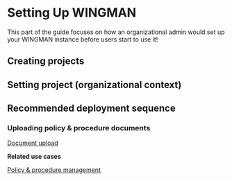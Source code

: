 # Setting Up WINGMAN

This part of the guide focuses on how an organizational admin would set up your WINGMAN instance before users start to use it!

## Creating projects


## Setting project (organizational context)

## Recommended deployment sequence

### Uploading policy & procedure documents

[Document upload](./document-upload.md)

**Related use cases**

[Policy & procedure management](../use-cases/policy-procedure-management.md)
